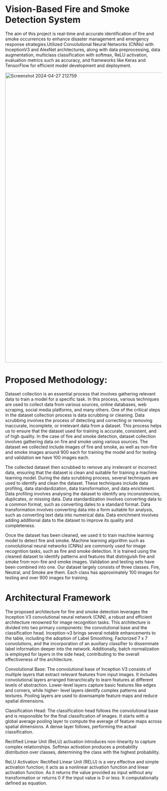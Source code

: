 # Vision-Based Fire and Smoke Detection System
 The aim of this project is real-time and accurate identification of fire and smoke occurrences to enhance disaster management and emergency response strategies.Utilized Convolutional Neural Networks (CNNs) with InceptionV3 and AlexNet architectures, along with data preprocessing, data augmentation, multiclass classification with softmax, ReLU activation, evaluation metrics such as accuracy, and frameworks like Keras and TensorFlow for efficient model development and deployment.

<img width="929" alt="Screenshot 2024-04-27 212759" src="https://github.com/Abhishek-Raj-Chauhan/Vision-Based-Fire-and-Smoke-Detection-System/assets/100334669/5dc952fe-d091-4aa2-98fe-d53fdacfdecc">

# Proposed Methodology:

Dataset collection is an essential process that involves gathering relevant data to train a model for a specific task. In this process, various techniques are used to collect data from various sources, online
databases, web scraping, social media platforms, and many others. One of the critical steps in the dataset collection process is data scrubbing or cleaning. Data scrubbing involves the process of detecting and correcting or removing inaccurate, incomplete, or irrelevant data from a dataset. This process helps us to ensure that the dataset used for training is accurate, consistent, and of high quality. In the case of fire and smoke detection, dataset collection involves gathering data on fire and smoke using various sources. The dataset we collected include images of fire and smoke, as well as non-fire and smoke images around 900 each for training the model and for testing and validation we have 100 images each.

The collected dataset then scrubbed to remove any irrelevant or incorrect data, ensuring that the dataset is clean and suitable for training a machine learning model.
During the data scrubbing process, several techniques are used to identify and clean the dataset. These techniques include data profiling, data standardization, data transformation, and data enrichment. Data profiling involves analysing the dataset to identify any inconsistencies, duplicates, or missing data. Data standardization involves converting data to a common format, such as converting dates to a standard format. Data transformation involves converting data into a form suitable for analysis, such as
converting text data into numerical data. Data enrichment involves adding additional data to the dataset
to improve its quality and completeness.

Once the dataset has been cleaned, we used it to train machine learning model to detect fire and smoke.
Machine learning algorithm such as convolutional neural networks (CNNs) are commonly used for
image recognition tasks, such as fire and smoke detection. It is trained using the cleaned dataset to identify patterns and features that distinguish fire and smoke from non-fire and smoke images.
Validation and testing sets have been combined into one. Our dataset largely consists of three classes.
Fire, Neutral, and Smoke are them. Each class has approximately 100 images for testing and over 900 images for training.

# Architectural Framework

The proposed architecture for fire and smoke detection leverages the Inception V3 convolutional neural network (CNN), a robust and efficient architecture renowned for image recognition tasks. This architecture is divided into two primary components: the convolutional base and the classification head. Inception-v3 brings several notable enhancements to the table, including the adoption of Label Smoothing, Factorized 7 x 7 convolutions, and the incorporation of an auxiliary classifier to disseminate label information deeper into the network. Additionally, batch normalization is employed for layers in the side head, contributing to the overall effectiveness of the architecture.

Convolutional Base: The convolutional base of Inception V3 consists of multiple layers that extract relevant features from input images. It includes convolutional layers arranged hierarchically to learn features at different levels of abstraction. Lower-level layers capture basic features like edges and corners, while higher- level layers identify complex patterns and textures. Pooling layers are used to downsample feature maps and reduce spatial dimensions.

Classification Head: The classification head follows the convolutional base and is responsible for the final classification of images. It starts with a global average pooling layer to compute the average of feature maps across spatial dimensions. A dense layer follows, performing the actual classification. 

Rectified Linear Unit (ReLU) activation introduces non-linearity to capture complex relationships. Softmax activation produces a probability distribution over classes, determining the class with the highest probability.

ReLU Activation: Rectified Linear Unit (RELU) is a very effective and simple activation function; it acts as a nonlinear activation function and linear activation function. As it returns the value provided as input without any transformation or returns 0 if the input value is 0 or less. It computationally defined as equation.
